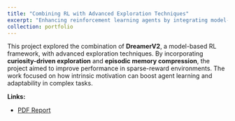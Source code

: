 ```yaml
---
title: "Combining RL with Advanced Exploration Techniques"
excerpt: "Enhancing reinforcement learning agents by integrating model-based RL (DreamerV2) with curiosity-driven exploration and episodic memory compression. <br/><img src='/images/dreamer.jpeg' style='width:50%'>"
collection: portfolio
---
```


This project explored the combination of **DreamerV2**, a model-based RL framework, with advanced exploration techniques. By incorporating **curiosity-driven exploration** and **episodic memory compression**, the project aimed to improve performance in sparse-reward environments. The work focused on how intrinsic motivation can boost agent learning and adaptability in complex tasks.

**Links:**  
- [PDF Report](/files/BScProject.pdf)
